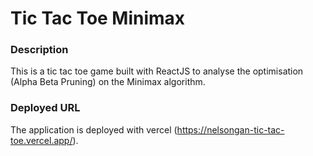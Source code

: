 # Tic Tac Toe Minimax
### Description
This is a tic tac toe game built with ReactJS to analyse the optimisation (Alpha Beta Pruning) on the Minimax algorithm.

### Deployed URL
The application is deployed with vercel (https://nelsongan-tic-tac-toe.vercel.app/).
